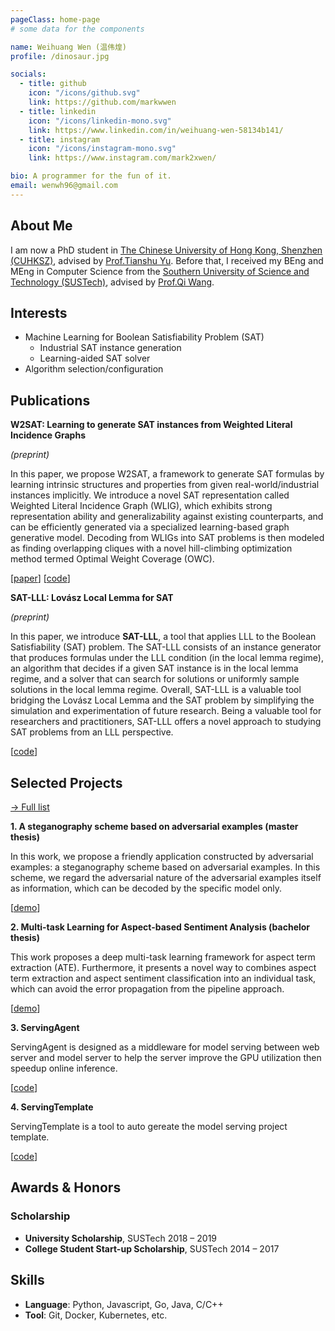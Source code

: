 ```yaml
---
pageClass: home-page
# some data for the components

name: Weihuang Wen (温伟煌)
profile: /dinosaur.jpg

socials:
  - title: github
    icon: "/icons/github.svg"
    link: https://github.com/markwwen
  - title: linkedin
    icon: "/icons/linkedin-mono.svg"
    link: https://www.linkedin.com/in/weihuang-wen-58134b141/
  - title: instagram
    icon: "/icons/instagram-mono.svg"
    link: https://www.instagram.com/mark2xwen/

bio: A programmer for the fun of it.
email: wenwh96@gmail.com
---
```


<ProfileSection :frontmatter="$page.frontmatter" />

## About Me

I am now a PhD student in [The Chinese University of Hong Kong, Shenzhen (CUHKSZ)](https://www.cuhk.edu.cn/), advised by [Prof.Tianshu Yu](https://mypage.cuhk.edu.cn/academics/yutianshu/). Before that, I received my BEng and MEng in Computer Science from the [Southern University of Science and Technology (SUSTech)](https://sustech.edu.cn/), advised by [Prof.Qi Wang](https://cse.sustech.edu.cn/faculty/~wangqi/).


## Interests

- Machine Learning for Boolean Satisfiability Problem (SAT)
  - Industrial SAT instance generation
  - Learning-aided SAT solver
- Algorithm selection/configuration

<!-- ## Education & Experiences

- [**The Chinese University of Hong Kong, Shenzhen**](https://www.cuhk.edu.cn/), Ph.D. student, supervised by [Prof.Yu](https://mypage.cuhk.edu.cn/academics/yutianshu/)<br/>
Sept. 2023 - Now
- [**Shenzhen Health Development Research and Data Management Center**](http://wjw.sz.gov.cn/jyzx/), engineer<br/>
Dec. 2021 - Apr. 2022
- [**Southen University of Science and Technology**](https://sustech.edu.cn/), research assistant with [Prof.Wang](https://cse.sustech.edu.cn/faculty/~wangqi/)<br/>
Mar. 2021 - Nov. 2021
- [**Yimian Network Technology**](https://www.yimian.com.cn/), algorithm engineer<br/>
July 2020 - Feb. 2021
- [**Harbin Institute of Technology (Joint Master Program with SUSTech)**](https://www.hit.edu.cn/), MEng, supervised by [Prof.Wang](https://cse.sustech.edu.cn/faculty/~wangqi/)<br/>
Sept. 2018 - July 2020
- [**Southen University of Science and Technology**](https://sustech.edu.cn/), BEng<br/>
Sept. 2014 - July 2018 -->

## Publications

<ProjectCard hideBorder=true>

  **W2SAT: Learning to generate SAT instances from Weighted Literal Incidence Graphs**

*(preprint)*

In this paper, we propose W2SAT, a framework to generate SAT formulas by learning intrinsic structures and properties from given real-world/industrial instances implicitly. We introduce a novel SAT representation called Weighted Literal Incidence Graph (WLIG), which exhibits strong representation ability and generalizability against existing counterparts, and can be efficiently generated via a specialized learning-based graph generative model. Decoding from WLIGs into SAT problems is then modeled as finding overlapping cliques with a novel hill-climbing optimization method termed Optimal Weight Coverage (OWC).

 [[paper](https://arxiv.org/abs/2302.00272)] [[code](https://github.com/LOGO-CUHKSZ/W2SAT)]

</ProjectCard>

<ProjectCard hideBorder=true>

  **SAT-LLL: Lovász Local Lemma for SAT**

*(preprint)*

In this paper, we introduce **SAT-LLL**, a tool that applies LLL to the Boolean Satisfiability (SAT) problem.
The SAT-LLL consists of an instance generator that produces formulas under the LLL condition (in the local lemma regime), an algorithm that decides if a given SAT instance is in the local lemma regime, and a solver that can search for solutions or uniformly sample solutions in the local lemma regime.
Overall, SAT-LLL is a valuable tool bridging the Lovász Local Lemma and the SAT problem by simplifying the simulation and experimentation of future research. Being a valuable tool for researchers and practitioners, SAT-LLL offers a novel approach to studying SAT problems from an LLL perspective.

  [[code](https://github.com/opensat/SATLLL)]

</ProjectCard>


## Selected Projects

[→ Full list](/projects/)

<ProjectCard hideBorder=true>

  **1. A steganography scheme based on adversarial examples (master thesis)**

In this work, we propose a friendly application constructed by adversarial examples: a steganography scheme based on adversarial examples.
In this scheme, we regard the adversarial nature of the adversarial examples itself as information, which can be decoded by the specific model only.

  [[demo](https://youtu.be/tQftH1gJRzA)]

</ProjectCard>

<ProjectCard hideBorder=true>

  **2. Multi-task Learning for Aspect-based Sentiment Analysis (bachelor thesis)**

  This work proposes a deep multi-task learning framework for aspect term extraction (ATE).
  Furthermore, it presents a novel way to combines aspect term extraction and aspect sentiment classification into an individual task, which can avoid the error propagation from the pipeline approach.

  [[demo](https://youtu.be/Ei56KQ2As-8)]

</ProjectCard>

<ProjectCard hideBorder=true>

  **3. ServingAgent**

  ServingAgent is designed as a middleware for model serving between web server and model server to help the server improve the GPU utilization then speedup online inference. 
  
  [[code](https://github.com/markwwen/ServingAgent)]

</ProjectCard>

<ProjectCard hideBorder=true>

  **4. ServingTemplate**
  
  ServingTemplate is a tool to auto gereate the model serving project template.

  [[code](https://github.com/markwwen/ServingTemplate)]

</ProjectCard>

## Awards & Honors

### Scholarship

- **University Scholarship**, SUSTech 2018 – 2019
- **College Student Start-up Scholarship**, SUSTech 2014 – 2017

## Skills

- **Language**: Python, Javascript, Go, Java, C/C++
- **Tool**: Git, Docker, Kubernetes, etc.

<!-- Custom style for this page -->

<style lang="stylus">

.theme-container.home-page .page
  font-size 14px
  font-family "lucida grande", "lucida sans unicode", lucida, "Helvetica Neue", Helvetica, Arial, sans-serif;
  p
    margin 0 0 0.5rem
  p, ul, ol
    line-height normal
  a
    font-weight normal
  .theme-default-content:not(.custom) > h2
    margin-bottom 0.5rem
  .theme-default-content:not(.custom) > h2:first-child + p
    margin-top 0.5rem
  .theme-default-content:not(.custom) > h3
    padding-top 4rem

  /* Override */
  .md-card
    margin-top 0.5em
    .card-image
      padding 0.2rem
      img
        max-width 120px
        max-height 120px
    .card-content p
      -webkit-margin-after 0.2em

@media (max-width: 419px)
  .theme-container.home-page .page
    p, ul, ol
      line-height 1.5

    .md-card
      .card-image
        img 
          width 100%
          max-width 400px

</style>
